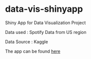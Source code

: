# data-vis-shinyapp
Shiny App for Data Visualization Project 

Data used : Spotify Data from US region 

Data Source : Kaggle 

The app can be found [here](https://aarathy-babu.shinyapps.io/business-of-music/)
